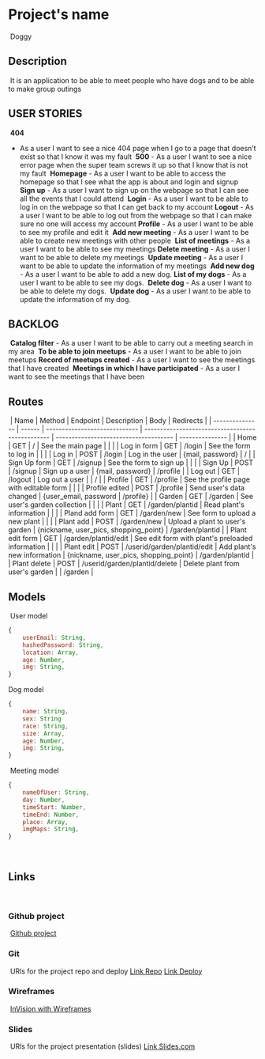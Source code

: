 
# Project's name
​
Doggy
​
## Description
​
It is an application to be able to meet people who have dogs and to be able to make group outings
​
## USER STORIES
​
**404** 
- As a user I want to see a nice 404 page when I go to a page that doesn’t exist so that I know it was my fault
​
**500** - As a user I want to see a nice error page when the super team screws it up so that I know that is not my fault
​
**Homepage** - As a user I want to be able to access the homepage so that I see what the app is about and login and signup
​
**Sign up** - As a user I want to sign up on the webpage so that I can see all the events that I could attend
​
**Login** - As a user I want to be able to log in on the webpage so that I can get back to my account
​
**Logout** - As a user I want to be able to log out from the webpage so that I can make sure no one will access my account
​
**Profile** - As a user I want to be able to see my profile and edit it
​
**Add new meeting** - As a user I want to be able to create new meetings with other people
​
**List of meetings** - As a user I want to be able to see my meetings
​
**Delete meeting** - As a user I want to be able to delete my meetings
​
**Update meeting** - As a user I want to be able to update the information of my meetings
​
**Add new dog** - As a user I want to be able to add a new dog.
​
**List of my dogs** - As a user I want to be able to see my dogs.
​
**Delete dog** - As a user I want to be able to delete my dogs.
​
**Update dog** - As a user I want to be able to update the information of my dog.
​
## BACKLOG
​
**Catalog filter** - As a user I want to be able to carry out a meeting search in my area
​
**To be able to join meetups** - As a user I want to be able to join meetups
​
**Record of meetups created** - As a user I want to see the meetings that I have created
​
**Meetings in which I have participated** - As a user I want to see the meetings that I have been
​
## Routes
​
| Name            | Method | Endpoint                      | Description                                      | Body                                  | Redirects       |
| --------------- | ------ | ----------------------------- | ------------------------------------------------ | ------------------------------------- | --------------- |
| Home            | GET    | /                             | See the main page                                |                                       |                 |
| Log in form     | GET    | /login                        | See the form to log in                           |                                       |                 |
| Log in          | POST   | /login                        | Log in the user                                  | {mail, password}                      | /               |
| Sign Up form    | GET    | /signup                       | See the form to sign up                          |                                       |                 |
| Sign Up         | POST   | /signup                       | Sign up a user                                   | {mail, password}                      | /profile        |
| Log out         | GET   | /logout                       | Log out a user                                   |                                       | /               |
| Profile         | GET    | /profile                      | See the profile page with editable form          |                                       |                 |
| Profile edited  | POST   | /profile                      | Send user's data changed                         | {user_email, password                 | /profile}       |
| Garden          | GET    | /garden                       | See user's garden collection                     |                                       |                 |
| Plant           | GET    | /garden/plantid               | Read plant's information                         |                                       |                 |
| Pland add form  | GET    | /garden/new                   | See form to upload a new plant                   |                                       |                 |
| Plant add       | POST   | /garden/new                   | Upload a plant to user's garden                  | {nickname, user_pics, shopping_point} | /garden/plantid |
| Plant edit form | GET    | /garden/plantid/edit          | See edit form with plant's preloaded information |                                       |                 |
| Plant edit      | POST   | /userid/garden/plantid/edit   | Add plant's new information                      | {nickname, user_pics, shopping_point} | /garden/plantid |
| Plant delete    | POST   | /userid/garden/plantid/delete | Delete plant from user's garden                  |                                       | /garden         |
​
## Models
​
User model
​
```js
{
    userEmail: String,
    hashedPassword: String,
    location: Array,
    age: Number,
    img: String,
}
```
Dog model
​
```js
{
    name: String,
    sex: String
    race: String,
    size: Array,
    age: Number,
    img: String,
}
```
​
Meeting model
​
```js
{
    nameOfUser: String,
    day: Number,
    timeStart: Number,
    timeEnd: Number,
    place: Array,
    imgMaps: String,
}
```
​
​
## Links
​
### Github project
​
[Github project](https://github.com/)
​
### Git
​
URls for the project repo and deploy
[Link Repo](https://github.com/)
[Link Deploy](https://plantifulapp.herokuapp.com/)
​
### Wireframes
​
[InVision with Wireframes]()
​
### Slides
​
URls for the project presentation (slides)
[Link Slides.com](https://slides.com/tashbcn/plantiful#/)
